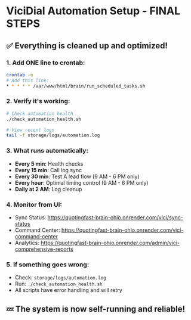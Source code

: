 # ViciDial Automation Setup - FINAL STEPS

## ✅ Everything is cleaned up and optimized!

### 1. Add ONE line to crontab:
```bash
crontab -e
# Add this line:
* * * * * /var/www/html/brain/run_scheduled_tasks.sh
```

### 2. Verify it's working:
```bash
# Check automation health
./check_automation_health.sh

# View recent logs
tail -f storage/logs/automation.log
```

### 3. What runs automatically:
- **Every 5 min**: Health checks
- **Every 15 min**: Call log sync
- **Every 30 min**: Test A lead flow (9 AM - 6 PM only)
- **Every hour**: Optimal timing control (9 AM - 6 PM only)
- **Daily at 2 AM**: Log cleanup

### 4. Monitor from UI:
- Sync Status: https://quotingfast-brain-ohio.onrender.com/vici/sync-status
- Command Center: https://quotingfast-brain-ohio.onrender.com/vici-command-center
- Analytics: https://quotingfast-brain-ohio.onrender.com/admin/vici-comprehensive-reports

### 5. If something goes wrong:
- Check: `storage/logs/automation.log`
- Run: `./check_automation_health.sh`
- All scripts have error handling and will retry

## 💤 The system is now self-running and reliable!

